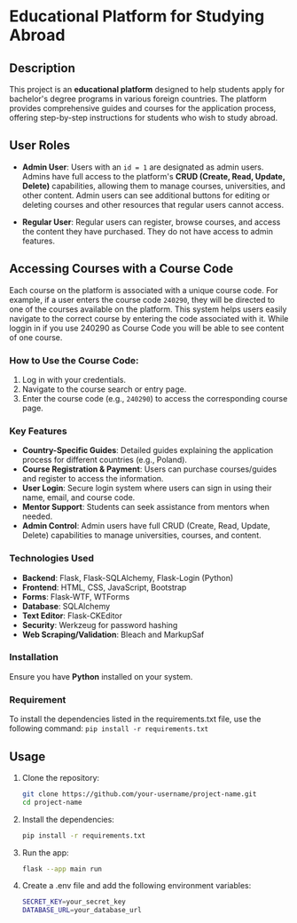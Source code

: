 
# Educational Platform for Studying Abroad

## Description
This project is an **educational platform** designed to help students apply for bachelor's degree programs in various foreign countries. The platform provides comprehensive guides and courses for the application process, offering step-by-step instructions for students who wish to study abroad.

## User Roles

- **Admin User**: Users with an `id = 1` are designated as admin users. Admins have full access to the platform's **CRUD (Create, Read, Update, Delete)** capabilities, allowing them to manage courses, universities, and other content. Admin users can see additional buttons for editing or deleting courses and other resources that regular users cannot access.

- **Regular User**: Regular users can register, browse courses, and access the content they have purchased. They do not have access to admin features.

## Accessing Courses with a Course Code

Each course on the platform is associated with a unique course code. For example, if a user enters the course code `240290`, they will be directed to one of the courses available on the platform. This system helps users easily navigate to the correct course by entering the code associated with it. While loggin in if you use 240290 as Course Code you will be able to see content of one course.

### How to Use the Course Code:
1. Log in with your credentials.
2. Navigate to the course search or entry page.
3. Enter the course code (e.g., `240290`) to access the corresponding course page.


### Key Features
- **Country-Specific Guides**: Detailed guides explaining the application process for different countries (e.g., Poland).
- **Course Registration & Payment**: Users can purchase courses/guides and register to access the information.
- **User Login**: Secure login system where users can sign in using their name, email, and course code.
- **Mentor Support**: Students can seek assistance from mentors when needed.
- **Admin Control**: Admin users have full CRUD (Create, Read, Update, Delete) capabilities to manage universities, courses, and content.

### Technologies Used
- **Backend**: Flask, Flask-SQLAlchemy, Flask-Login (Python)
- **Frontend**: HTML, CSS, JavaScript, Bootstrap
- **Forms**: Flask-WTF, WTForms
- **Database**: SQLAlchemy
- **Text Editor**: Flask-CKEditor
- **Security**: Werkzeug for password hashing
- **Web Scraping/Validation**: Bleach and MarkupSaf

### Installation
Ensure you have **Python** installed on your system.

### Requirement
To install the dependencies listed in the requirements.txt file, use the following command: 
`pip install -r requirements.txt`

## Usage
1. Clone the repository:
   ```bash
   git clone https://github.com/your-username/project-name.git
   cd project-name

2. Install the dependencies:
   ```bash
   pip install -r requirements.txt

3. Run the app:
   ```bash
   flask --app main run
   
4. Create a .env file and add the following environment variables:
   ```bash
   SECRET_KEY=your_secret_key
   DATABASE_URL=your_database_url








